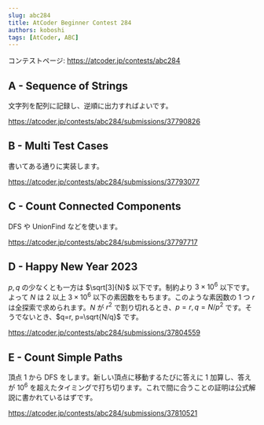 ```yaml
---
slug: abc284
title: AtCoder Beginner Contest 284
authors: koboshi
tags: [AtCoder, ABC]
---
```


コンテストページ: https://atcoder.jp/contests/abc284

## A - Sequence of Strings

文字列を配列に記録し、逆順に出力すればよいです。

https://atcoder.jp/contests/abc284/submissions/37790826

## B - Multi Test Cases

書いてある通りに実装します。

https://atcoder.jp/contests/abc284/submissions/37793077

## C - Count Connected Components

DFS や UnionFind などを使います。

https://atcoder.jp/contests/abc284/submissions/37797717

## D - Happy New Year 2023

$p,q$ の少なくとも一方は $\sqrt[3]{N}$ 以下です。制約より $3\times 10^6$ 以下です。よって $N$ は $2$ 以上 $3\times 10^6$ 以下の素因数をもちます。このような素因数の 1 つ $r$ は全探索で求められます。$N$ が $r^2$ で割り切れるとき、$p=r, q=N/p^2$ です。そうでないとき、$q=r, p=\sqrt{N/q}$ です。

https://atcoder.jp/contests/abc284/submissions/37804559

## E - Count Simple Paths

頂点 1 から DFS をします。新しい頂点に移動するたびに答えに 1 加算し、答えが $10^6$ を超えたタイミングで打ち切ります。これで間に合うことの証明は公式解説に書かれているはずです。

https://atcoder.jp/contests/abc284/submissions/37810521
